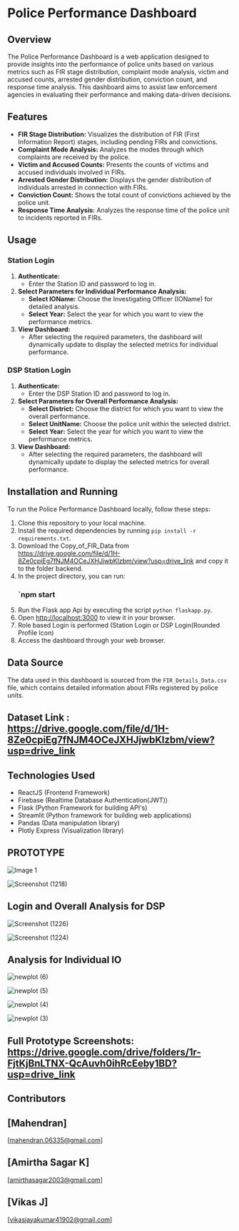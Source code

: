 # Police Performance Dashboard

## Overview
The Police Performance Dashboard is a web application designed to provide insights into the performance of police units based on various metrics such as FIR stage distribution, complaint mode analysis, victim and accused counts, arrested gender distribution, conviction count, and response time analysis. This dashboard aims to assist law enforcement agencies in evaluating their performance and making data-driven decisions.

## Features
- **FIR Stage Distribution:** Visualizes the distribution of FIR (First Information Report) stages, including pending FIRs and convictions.
- **Complaint Mode Analysis:** Analyzes the modes through which complaints are received by the police.
- **Victim and Accused Counts:** Presents the counts of victims and accused individuals involved in FIRs.
- **Arrested Gender Distribution:** Displays the gender distribution of individuals arrested in connection with FIRs.
- **Conviction Count:** Shows the total count of convictions achieved by the police unit.
- **Response Time Analysis:** Analyzes the response time of the police unit to incidents reported in FIRs.

## Usage
### Station Login
1. **Authenticate:**
    - Enter the Station ID and password to log in.
2. **Select Parameters for Individual Performance Analysis:**
    - **Select IOName:** Choose the Investigating Officer (IOName) for detailed analysis.
    - **Select Year:** Select the year for which you want to view the performance metrics.
3. **View Dashboard:**
    - After selecting the required parameters, the dashboard will dynamically update to display the selected metrics for individual performance.

### DSP Station Login
1. **Authenticate:**
    - Enter the DSP Station ID and password to log in.
2. **Select Parameters for Overall Performance Analysis:**
    - **Select District:** Choose the district for which you want to view the overall performance.
    - **Select UnitName:** Choose the police unit within the selected district.
    - **Select Year:** Select the year for which you want to view the performance metrics.
3. **View Dashboard:**
    - After selecting the required parameters, the dashboard will dynamically update to display the selected metrics for overall performance.

## Installation and Running
To run the Police Performance Dashboard locally, follow these steps:

1. Clone this repository to your local machine.
2. Install the required dependencies by running `pip install -r requirements.txt`.
3. Download the Copy_of_FIR_Data from https://drive.google.com/file/d/1H-8Ze0cpiEg7fNJM4OCeJXHJjwbKIzbm/view?usp=drive_link  and copy it to the folder backend.
4. In the project directory, you can run:
     ### `npm start
5. Run the Flask app Api  by executing the script `python flaskapp.py`.
6. Open [http://localhost:3000](http://localhost:3000) to view it in your browser.
7. Role based Login is performed (Station Login or DSP Login(Rounded Profile Icon)
8. Access the dashboard through your web browser.


## Data Source
The data used in this dashboard is sourced from the `FIR_Details_Data.csv` file, which contains detailed information about FIRs registered by police units.
## Dataset Link : https://drive.google.com/file/d/1H-8Ze0cpiEg7fNJM4OCeJXHJjwbKIzbm/view?usp=drive_link

## Technologies Used
- ReactJS (Frontend Framework)
- Firebase (Realtime Database Authentication(JWT))
- Flask (Python Framework for building API's)
- Streamlit (Python framework for building web applications)
- Pandas (Data manipulation library)
- Plotly Express (Visualization library)

## PROTOTYPE
![Image 1](https://drive.google.com/uc?export=view&id=1ogdK7t5by-IK1LlFYytMEuJYYzrDr3jW)

![Screenshot (1218)](https://github.com/VijayMTech/Police-Performance-and-Resource-Management/assets/82018382/5a8bc533-9841-473e-91ce-cd148f7e33b4)

## Login and Overall Analysis for DSP
![Screenshot (1226)](https://github.com/VijayMTech/Police-Performance-and-Resource-Management/assets/82018382/6dcdeeba-f768-4823-8cef-925a68ac80b3)

![Screenshot (1224)](https://github.com/VijayMTech/Police-Performance-and-Resource-Management/assets/82018382/fa0ab0db-287d-4de8-aab4-3a1aa5adf926)

## Analysis for Individual IO

![newplot (6)](https://github.com/VijayMTech/Police-Performance-and-Resource-Management/assets/82018382/8aba0159-fdd4-4d5c-b5ab-6eaa35a48eb8)

![newplot (5)](https://github.com/VijayMTech/Police-Performance-and-Resource-Management/assets/82018382/7df39ef9-9b8c-4d17-9839-fcc42f084ce3)

![newplot (4)](https://github.com/VijayMTech/Police-Performance-and-Resource-Management/assets/82018382/a6a07082-db95-4018-8de9-186df0ce3d4c)

![newplot (3)](https://github.com/VijayMTech/Police-Performance-and-Resource-Management/assets/82018382/dcefb5de-fa0d-4ad6-ae06-5d3bb87de174)

## Full Prototype Screenshots: https://drive.google.com/drive/folders/1r-FjtKjBnLTNX-QcAuvh0ihRcEeby1BD?usp=drive_link

## Contributors
## [Mahendran]  
[mahendran.06335@gmail.com]

## [Amirtha Sagar K]  
[amirthasagar2003@gmail.com]

## [Vikas J]  
[vikasjayakumar41902@gmail.com]


